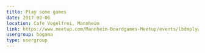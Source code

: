 ```yaml
---
title: Play some games
date: 2017-08-06
location: Cafe Vogelfrei, Mannheim
link: https://www.meetup.com/Mannheim-Boardgames-Meetup/events/lbdmplywlbjb/
usergroup: bogama
type: usergroup
---
```

